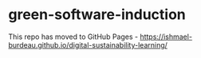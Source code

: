 # green-software-induction
This repo has moved to GitHub Pages - https://ishmael-burdeau.github.io/digital-sustainability-learning/
